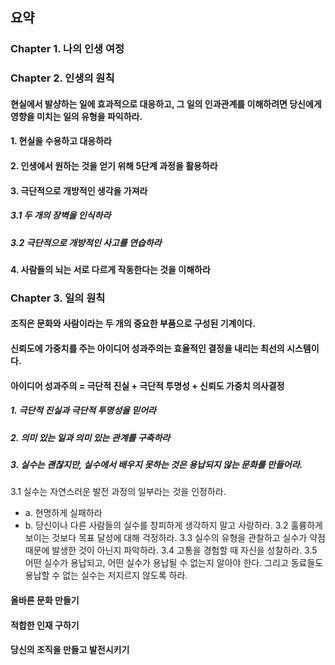 ## 요약

### Chapter 1. 나의 인생 여정
### Chapter 2. 인생의 원칙
#### 현실에서 발샹하는 일에 효과적으로 대응하고, 그 일의 인과관계를 이해하려면 당신에게 영향을 미치는 일의 유형을 파익하라.
#### 1. 현실을 수용하고 대응하라
#### 2. 인생에서 원하는 것을 얻기 위해 5단계 과정을 활용하라
#### 3. 극단적으로 개방적인 생각을 가져라
##### 3.1 두 개의 장벽을 인식하라
##### 3.2 극단적으로 개방적인 사고를 연습하라
#### 4. 사람들의 뇌는 서로 다르게 작동한다는 것을 이해하라

### Chapter 3. 일의 원칙
#### 조직은 문화와 사람이라는 두 개의 중요한 부품으로 구성된 기계이다.
#### 신뢰도에 가중치를 주는 아이디어 성과주의는 효율적인 결정을 내리는 최선의 시스템이다.
#### 아이디어 성과주의 = 극단적 진실 + 극단적 투명성 + 신뢰도 가중치 의사결정
##### 1. 극단적 진실과 극단적 투명성을 믿어라
##### 2. 의미 있는 일과 의미 있는 관계를 구축하라
##### 3. 실수는 괜찮지만, 실수에서 배우지 못하는 것은 용납되지 않는 문화를 만들어라.
3.1 실수는 자연스러운 발전 과정의 일부라는 것을 인정하라.
- a. 현명하게 실패하라
- b. 당신이나 다른 사람들의 실수를 창피하게 생각하지 말고 사랑하라.
3.2 훌륭하게 보이는 것보다 목표 달성에 대해 걱정하라.
3.3 실수의 유형을 관찰하고 실수가 약점 때문에 발생한 것이 아닌지 파악하라.
3.4 고통을 경험할 때 자신을 성찰하라.
3.5 어떤 실수가 용납되고, 어떤 실수가 용납될 수 없는지 알아야 한다. 그리고 동료들도 용납할 수 없는 실수는 저지르지 않도록 하라.

#### 올바른 문화 만들기
#### 적합한 인재 구하기
#### 당신의 조직을 만들고 발전시키기
